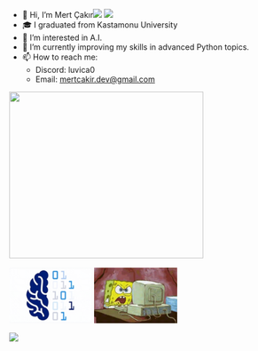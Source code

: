 - 👋 Hi, I’m Mert Çakır<img src="https://media.tenor.com/kRszz0WuOXYAAAAi/bongo-fox.gif" width="50"></h2> <img src="https://media.tenor.com/TuDbQ79kuPQAAAAi/fox-sunday.gif" width="50">
- 🎓 I graduated from Kastamonu University
- 👀 I’m interested in A.I.
- 🌱 I’m currently improving my skills in advanced Python topics.
- 📫 How to reach me:
   - Discord: luvica0
   - Email: mertcakir.dev@gmail.com

<img src="https://github.com/MERT-CKR/MERT-CKR/blob/main/Luvica.gif" style="height: 300px; width: 350px;">

<img src="https://github.com/MERT-CKR/MERT-CKR/blob/main/brain.gif?raw=true" style="height: 100px; width: 150px;"><img src="https://github.com/MERT-CKR/MERT-CKR/blob/main/fire.gif?raw=true" style="margin-left: 3px; height: 100px; width: 150px;">





![](https://komarev.com/ghpvc/?username=MERT-CKR&color=ff69b4&style=plastic?labelColor=7D898B)


